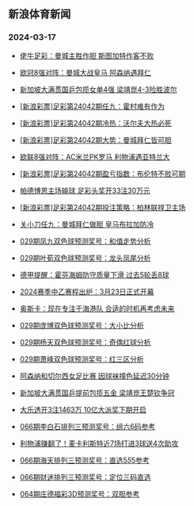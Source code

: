 ## 新浪体育新闻 
### 2024-03-17

+ [佬牛足彩：曼城主胜作胆 斯图加特作客不败](https://sports.sina.com.cn/l/2024-03-16/doc-inannsmu5835392.shtml)

+ [欧冠8强对阵：曼城大战皇马 阿森纳遇拜仁](https://sports.sina.com.cn/global/championsleague/2024-03-16/doc-inannfvz3840481.shtml)

+ [新加坡大满贯国乒包揽女单4强 梁靖崑4-3险胜波尔](https://sports.sina.com.cn/others/pingpang/2024-03-16/doc-inanmqyc8182708.shtml)

+ [[新浪彩票]足彩第24042期任九：霍村难有作为](https://sports.sina.com.cn/l/2024-03-16/doc-inannfvu1056508.shtml)

+ [[新浪彩票]足彩第24042期冷热：沃尔夫大热必死](https://sports.sina.com.cn/l/2024-03-16/doc-inannsmq0824856.shtml)

+ [[新浪彩票]足彩第24042期大势：曼城拜仁皆可胆](https://sports.sina.com.cn/l/2024-03-16/doc-inannfvz3844850.shtml)

+ [欧联8强对阵：AC米兰PK罗马 利物浦遇亚特兰大](https://sports.sina.com.cn/g/pl/2024-03-16/doc-inannfvy6060213.shtml)

+ [[新浪彩票]足彩第24042期盈亏指数：布伦特不败可期](https://sports.sina.com.cn/l/2024-03-16/doc-inannfvu1056891.shtml)

+ [帕德博恩主场输球 足彩头奖开33注30万元](https://sports.sina.com.cn/l/2024-03-16/doc-inannncs0929340.shtml)

+ [[新浪彩票]足彩第24042期投注策略：柏林联捍卫主场](https://sports.sina.com.cn/l/2024-03-16/doc-inannfvv7832854.shtml)

+ [关小刀任九：曼城拜仁做胆 皇马布拉加防冷](https://sports.sina.com.cn/l/2024-03-16/doc-inanpazr3396789.shtml)

+ [029期凤九双色球预测奖号：和值走势分析](https://sports.sina.com.cn/l/2024-03-16/doc-inanktus6790359.shtml)

+ [029期叶荀双色球预测奖号：龙头凤尾分析](https://sports.sina.com.cn/l/2024-03-16/doc-inanktun1791766.shtml)

+ [德甲提醒：霍芬海姆防守质量下滑 过去5轮丢8球](https://sports.sina.com.cn/l/2024-03-16/doc-inannncx3722056.shtml)

+ [2024赛季中乙赛程出炉：3月23日正式开幕](https://sports.sina.com.cn/china/j/2024-03-16/doc-inanpazq5628809.shtml)

+ [奥斯卡：现在专注于海港队 合适的时机再考虑未来](https://sports.sina.com.cn/china/j/2024-03-16/doc-inanpiih0486591.shtml)

+ [029期庞博双色球预测奖号：大小比分析](https://sports.sina.com.cn/l/2024-03-16/doc-inanktup8567445.shtml)

+ [029期杨天双色球预测奖号：奇偶红球分析](https://sports.sina.com.cn/l/2024-03-16/doc-inanktup8565950.shtml)

+ [029期萧峰双色球预测奖号：红三区分析](https://sports.sina.com.cn/l/2024-03-16/doc-inanktut4573277.shtml)

+ [阿森纳和切尔西女足比赛 因球袜撞色延迟30分钟](https://sports.sina.com.cn/g/pl/2024-03-16/doc-inanppre0395211.shtml)

+ [新加坡大满贯国乒提前包揽五金 梁靖崑王楚钦争冠](https://sports.sina.com.cn/others/pingpang/2024-03-16/doc-inanpprf7178381.shtml)

+ [大乐透开3注1463万 10亿大派奖下期开启](https://sports.sina.com.cn/l/2024-03-16/doc-inanptxa0277214.shtml)

+ [066期李白石排列三预测奖号：组六6码参考](https://sports.sina.com.cn/l/2024-03-16/doc-inanpazr3394425.shtml)

+ [利物浦赚翻了！麦卡利斯特近7场打进3球送4次助攻](https://sports.sina.com.cn/g/pl/2024-03-16/doc-inanpprf7174609.shtml)

+ [066期海天排列三预测奖号：直选5*5*5参考](https://sports.sina.com.cn/l/2024-03-16/doc-inanpazr3394104.shtml)

+ [066期财迷排列三预测奖号：定位三码直选](https://sports.sina.com.cn/l/2024-03-16/doc-inanpazr3394050.shtml)

+ [064期庄德福彩3D预测奖号：双胆参考](https://sports.sina.com.cn/l/2024-03-14/doc-inanhkpv5657344.shtml)


